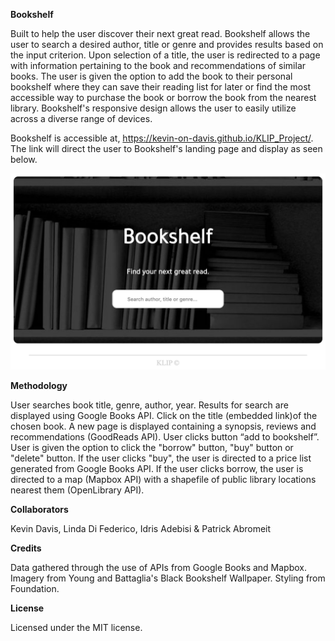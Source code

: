 **Bookshelf**

Built to help the user discover their next great read. Bookshelf allows the user to search a desired author, title or genre and provides results based on the input criterion. Upon selection of a title, the user is redirected to a page with information pertaining to the book and recommendations of similar books. The user is given the option to add the book to their personal bookshelf where they can save their reading list for later or find the most accessible way to purchase the book or borrow the book from the nearest library. Bookshelf's responsive design allows the user to easily utilize across a diverse range of devices.

Bookshelf is accessible at, https://kevin-on-davis.github.io/KLIP_Project/. The link will direct the user to Bookshelf's landing page and display as seen below.

![Image of Screen Shot](https://raw.githubusercontent.com/kevin-on-davis/KLIP_Project/master/screenshotOfBookshelf.png)

**Methodology**

User searches book title, genre, author, year. Results for search are displayed using Google Books API. Click on the title (embedded link)of the chosen book. A new page is displayed containing a synopsis, reviews and recommendations (GoodReads API). User clicks button “add to bookshelf”. User is given the option to click the "borrow" button, "buy" button or "delete" button. If the user clicks "buy", the user is directed to a price list generated from Google Books API. If the user clicks borrow, the user is directed to a map (Mapbox API) with a shapefile of public library locations nearest them (OpenLibrary API).

**Collaborators**

Kevin Davis, 
Linda Di Federico, 
Idris Adebisi &
Patrick Abromeit

**Credits**

Data gathered through the use of APIs from Google Books and Mapbox.
Imagery from Young and Battaglia's Black Bookshelf Wallpaper.
Styling from Foundation.

**License**

Licensed under the MIT license.




